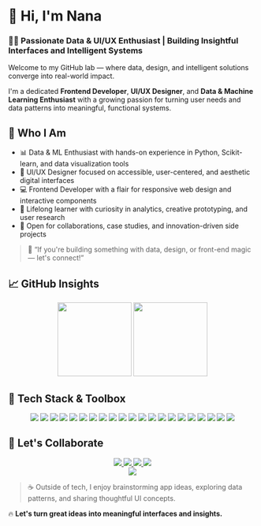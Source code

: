 # 👋 Hi, I'm Nana

### 👩‍💻 Passionate Data & UI/UX Enthusiast | Building Insightful Interfaces and Intelligent Systems

Welcome to my GitHub lab — where data, design, and intelligent solutions converge into real-world impact.

I'm a dedicated **Frontend Developer**, **UI/UX Designer**, and **Data & Machine Learning Enthusiast** with a growing passion for turning user needs and data patterns into meaningful, functional systems.

## 🧭 Who I Am

- 📊 Data & ML Enthusiast with hands-on experience in Python, Scikit-learn, and data visualization tools
- 🎨 UI/UX Designer focused on accessible, user-centered, and aesthetic digital interfaces
- 💻 Frontend Developer with a flair for responsive web design and interactive components
- 🧠 Lifelong learner with curiosity in analytics, creative prototyping, and user research
- 🤝 Open for collaborations, case studies, and innovation-driven side projects

> 💬 “If you're building something with data, design, or front-end magic — let's connect!”

<!-- ## 🌟 Featured Projects

- 🔹 **Student Performance Predictor with Naive Bayes**
  Built a classification model to predict student outcomes based on academic metrics and demographics  
  `Python • Pandas • Scikit-learn • Jupyter Notebook`

- 🔹 **LiteBite E-commerce UI for Healthy Foods**
  Designed and developed a front-end e-commerce platform for healthy food delivery  
  `Figma • HTML • CSS • JavaScript`

- 🔹 **Mental Health Chatbot Wireframe**
  Designed wireframes and journey maps for a peer-counseling chatbot application  
  `Figma • UX Research • Prototyping` -->

## 📈 GitHub Insights

<div align="center">
  <img src="https://github-readme-stats.vercel.app/api?username=dyahinkud&show_icons=true&theme=tokyonight&hide_border=true" height="150" />
  <img src="https://github-readme-stats.vercel.app/api/top-langs/?username=dyahinkud&layout=compact&theme=tokyonight&hide_border=true" height="150" />
</div>

## 🧰 Tech Stack & Toolbox

<div align="center">

<!-- Frontend -->
<img src="https://img.shields.io/badge/HTML5-E34F26?style=flat&logo=html5&logoColor=white" />
<img src="https://img.shields.io/badge/CSS3-1572B6?style=flat&logo=css3&logoColor=white" />
<img src="https://img.shields.io/badge/JavaScript-F7DF1E?style=flat&logo=javascript&logoColor=black" />
<img src="https://img.shields.io/badge/React-61DAFB?style=flat&logo=react&logoColor=black" />
<img src="https://img.shields.io/badge/Bootstrap-7952B3?style=flat&logo=bootstrap&logoColor=white" />

<!-- UI/UX -->
<img src="https://img.shields.io/badge/Figma-F24E1E?style=flat&logo=figma&logoColor=white" />
<img src="https://img.shields.io/badge/Adobe%20XD-FF61F6?style=flat&logo=adobe-xd&logoColor=white" />
<img src="https://img.shields.io/badge/User%20Research-5A67D8?style=flat&logo=researchgate&logoColor=white" />
<img src="https://img.shields.io/badge/Wireframing-4A5568?style=flat&logo=sketch&logoColor=white" />
<img src="https://img.shields.io/badge/Prototyping-319795?style=flat&logo=figshare&logoColor=white" />

<!-- Data & Analysis -->
<img src="https://img.shields.io/badge/Python-3776AB?style=flat&logo=python&logoColor=white" />
<img src="https://img.shields.io/badge/Pandas-150458?style=flat&logo=pandas&logoColor=white" />
<img src="https://img.shields.io/badge/Excel-217346?style=flat&logo=microsoft-excel&logoColor=white" />
<img src="https://img.shields.io/badge/Google%20Sheets-34A853?style=flat&logo=google-sheets&logoColor=white" />
<img src="https://img.shields.io/badge/Power%20BI-F2C811?style=flat&logo=power-bi&logoColor=black" />
<img src="https://img.shields.io/badge/SQL-4479A1?style=flat&logo=mysql&logoColor=white" />

<!-- System Analysis & Tools -->
<img src="https://img.shields.io/badge/Microsoft%20Visio-3955A3?style=flat&logo=microsoft-visio&logoColor=white" />
<img src="https://img.shields.io/badge/Draw.io-FF9900?style=flat&logo=diagrams.net&logoColor=white" />
<img src="https://img.shields.io/badge/Visual%20Paradigm-000000?style=flat&logo=data&logoColor=white" />
<img src="https://img.shields.io/badge/Notion-000000?style=flat&logo=notion&logoColor=white" />
<img src="https://img.shields.io/badge/Git-F05032?style=flat&logo=git&logoColor=white" />

</div>

## 🤝 Let's Collaborate

<div align="center">
  <a href="mailto:dyahinkud@gmail.com" target="_blank">
    <img src="https://img.shields.io/badge/Email-dyahinkud%40gmail.com-informational?style=flat&logo=gmail&logoColor=white&color=EA4335" />
  </a>
  <a href="https://www.linkedin.com/in/dyahinkud" target="_blank">
    <img src="https://img.shields.io/badge/LinkedIn-Dyah Inkud Daifatur Rahma-0A66C2?style=flat&logo=linkedin&logoColor=white" />
  </a>
  <a href="https://github.com/dyahinkud" target="_blank">
    <img src="https://img.shields.io/badge/GitHub-dyahinkud-181717?style=flat&logo=github&logoColor=white" />
  </a>
  <a href="https://drive.google.com/file/d/1NsA1u-MEBlVU2NbiZ0aBKeRpI6HErRBp/view?usp=sharing" target="_blank">
    <img src="https://img.shields.io/badge/CV-View%20My%20CV-blue?style=flat&logo=readme&logoColor=white" />
  </a>
</div>

<div align="center">
  <img src="https://komarev.com/ghpvc/?username=dyahinkud&label=Profile%20Views&color=blue&style=flat" />
</div>

> ☕ Outside of tech, I enjoy brainstorming app ideas, exploring data patterns, and sharing thoughtful UI concepts.

🔥 **Let's turn great ideas into meaningful interfaces and insights.**
